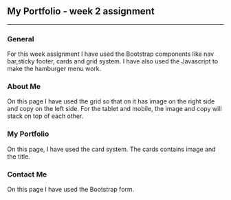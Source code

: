 ## My Portfolio - week 2 assignment

---

### General
For this week assignment I have used the Bootstrap components like nav bar,sticky footer, cards and grid system. I have also used the Javascript to make the hamburger menu work. 

### About Me
On this page I have used the grid so that on it has image on the right side and copy on the left side. For the tablet and mobile, the image and copy will stack on top of each other.   

### My Portfolio
On this page, I have used the card system. The cards contains image and the title. 

### Contact Me
On this page I have used the Bootstrap form. 
